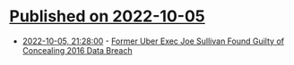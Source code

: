 # [Published on 2022-10-05](index.md)

* [2022-10-05, 21:28:00](https://yro.slashdot.org/story/22/10/05/2127228/former-uber-exec-joe-sullivan-found-guilty-of-concealing-2016-data-breach?utm_source=rss1.0mainlinkanon&utm_medium=feed) - [Former Uber Exec Joe Sullivan Found Guilty of Concealing 2016 Data Breach](https://yro.slashdot.org/story/22/10/05/2127228/former-uber-exec-joe-sullivan-found-guilty-of-concealing-2016-data-breach?utm_source=rss1.0mainlinkanon&utm_medium=feed)
